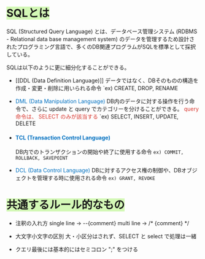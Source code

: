 

# <span style="background:#d3f8b6">SQLとは</span>

SQL (Structured Query Language) とは、データベース管理システム (RDBMS - Relational data base management system) のデータを管理するため設計されたプログラミング言語で、多くのDB関連プログラムがSQLを標準として採択している。

SQLは以下のように更に細分化することができる。
-  [[DDL (Data Definition Language)]]
	データではなく、DBそのものの構造を作成・変更・削除に用いられる命令
		`ex) CREATE, DROP, RENAME

-  <font color="#0070c0">DML (Data Manipulation Language)</font>
	DB内のデータに対する操作を行う命令で、さらに update と query でカテゴリーを分けることができる。 <font color="#d83931">query 命令は、 SELECT のみが該当する</font>
		`ex) SELECT, INSERT, UPDATE, DELETE 

- #### <font color="#0070c0">TCL (Transaction Control Language)</font>
	DB内でのトランザクションの開始や終了に使用する命令
		`ex) COMMIT, ROLLBACK, SAVEPOINT`

- <font color="#0070c0">DCL (Data Control Language)</font>
	DBに対するアクセス権の制御や、DBオブジェクトを管理する時に使用される命令
		`ex) GRANT, REVOKE`



# <span style="background:#d3f8b6">共通するルール的なもの</span>
-  注釈の入れ方
	single line → --{comment}
	multi line → /\* {comment} \*/ 

- 大文字小文字の区別
	大・小区分はされず、SELECT と select で処理は一緒

- クエリ最後には基本的にはセミコロン ";" をつける